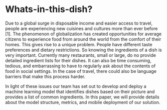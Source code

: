 # Whats-in-this-dish?

Due to a global surge in disposable income and easier access to travel, people are experiencing new cuisines and cultures more than ever before [1]. The phenomenon of globalization has created opportunities for average citizens to experience food from around the world from the comfort of their homes. This gives rise to a unique problem. People have different taste preferences and dietary restrictions. So knowing the ingredients of a dish is very important. Currently many restaurants, small or large, do no provide detailed ingredient lists for their dishes. It can also be time consuming, tedious, and embarrassing to have to regularly ask about the contents of food in social settings. In the case of travel, there could also be language barriers that make this process harder.

In light of these issues our team has set out to develop and deploy a machine learning model that identifies dishes based on their picture and provides a list of common ingredients. In this paper, we will provide details about the model structure, metrics, and mobile deployment of our solution. 
